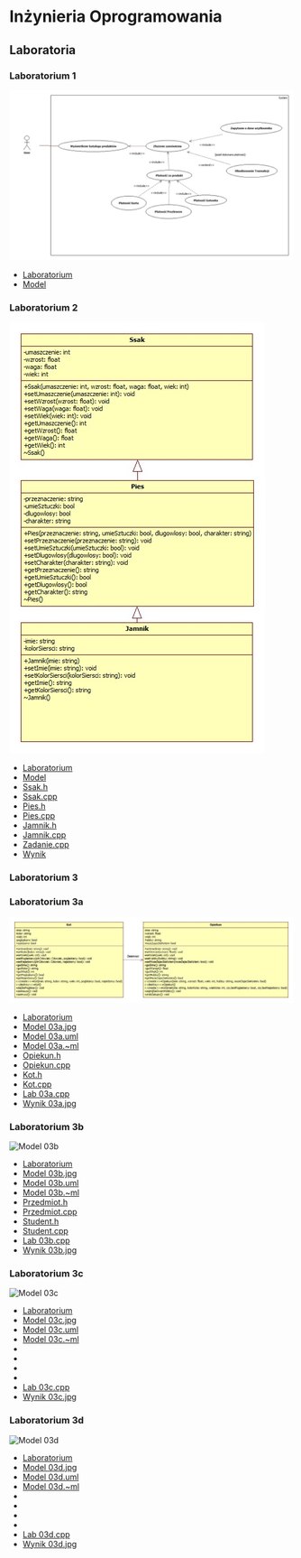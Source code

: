 # Inżynieria Oprogramowania

## Laboratoria

### Laboratorium 1

![Model](https://github.com/tukarp/Software-Engineering/blob/main/Laboratoria/Lab%2001/Model.jpg)

- [Laboratorium](https://github.com/tukarp/Software-Engineering/tree/main/Laboratoria/Lab%2001)
- [Model](https://github.com/tukarp/Software-Engineering/blob/main/Laboratoria/Lab%2001/Lab%2001._ml_)

### Laboratorium 2

![Model](https://github.com/tukarp/Software-Engineering/blob/main/Laboratoria/Lab%2002/Model.jpg)

- [Laboratorium](https://github.com/tukarp/Software-Engineering/tree/main/Laboratoria/Lab%2002)
- [Model](https://github.com/tukarp/Software-Engineering/blob/main/Laboratoria/Lab%2002/Lab02.~ml)
- [Ssak.h](https://github.com/tukarp/Software-Engineering/blob/main/Laboratoria/Lab%2002/Ssak.h)
- [Ssak.cpp](https://github.com/tukarp/Software-Engineering/blob/main/Laboratoria/Lab%2002/Ssak.cpp)
- [Pies.h](https://github.com/tukarp/Software-Engineering/blob/main/Laboratoria/Lab%2002/Pies.h)
- [Pies.cpp](https://github.com/tukarp/Software-Engineering/blob/main/Laboratoria/Lab%2002/Pies.cpp)
- [Jamnik.h](https://github.com/tukarp/Software-Engineering/blob/main/Laboratoria/Lab%2002/Jamnik.h)
- [Jamnik.cpp](https://github.com/tukarp/Software-Engineering/blob/main/Laboratoria/Lab%2002/Jamnik.cpp)
- [Zadanie.cpp](https://github.com/tukarp/Software-Engineering/blob/main/Laboratoria/Lab%2002/Zadanie.cpp)
- [Wynik](https://github.com/tukarp/Software-Engineering/blob/main/Laboratoria/Lab%2002/wynik.jpg)

### Laboratorium 3

### Laboratorium 3a

![Model 03a](https://github.com/tukarp/Software-Engineering/blob/main/Laboratoria/Lab%2003/Lab%2003a/Model%2003a.jpg)

- [Laboratorium](https://github.com/tukarp/Software-Engineering/tree/main/Laboratoria/Lab%2003/Lab%2003a)
- [Model 03a.jpg](https://github.com/tukarp/Software-Engineering/blob/main/Laboratoria/Lab%2003/Lab%2003a/Model%2003a.jpg)
- [Model 03a.uml](https://github.com/tukarp/Software-Engineering/blob/main/Laboratoria/Lab%2003/Lab%2003a/Lab%2003a.uml)
- [Model 03a.~ml](https://github.com/tukarp/Software-Engineering/blob/main/Laboratoria/Lab%2003/Lab%2003a/Lab%2003a.~ml)
- [Opiekun.h](https://github.com/tukarp/Software-Engineering/blob/main/Laboratoria/Lab%2003/Lab%2003a/Opiekun.h)
- [Opiekun.cpp](https://github.com/tukarp/Software-Engineering/blob/main/Laboratoria/Lab%2003/Lab%2003a/Opiekun.cpp)
- [Kot.h](https://github.com/tukarp/Software-Engineering/blob/main/Laboratoria/Lab%2003/Lab%2003a/Kot.h)
- [Kot.cpp](https://github.com/tukarp/Software-Engineering/blob/main/Laboratoria/Lab%2003/Lab%2003a/Kot.cpp)
- [Lab 03a.cpp](https://github.com/tukarp/Software-Engineering/blob/main/Laboratoria/Lab%2003/Lab%2003a/Lab%2003a.cpp)
- [Wynik 03a.jpg](https://github.com/tukarp/Software-Engineering/blob/main/Laboratoria/Lab%2003/Lab%2003a/Wynik%2003a.jpg)


### Laboratorium 3b

![Model 03b](https://github.com/tukarp/Software-Engineering/blob/main/Laboratoria/Lab%2003/Lab%2003a/Model%2003b.jpg)

- [Laboratorium](https://github.com/tukarp/Software-Engineering/tree/main/Laboratoria/Lab%2003/Lab%2003b)
- [Model 03b.jpg](https://github.com/tukarp/Software-Engineering/blob/main/Laboratoria/Lab%2003/Lab%2003b/Model%2003b.jpg)
- [Model 03b.uml](https://github.com/tukarp/Software-Engineering/blob/main/Laboratoria/Lab%2003/Lab%2003b/Lab%2003b.uml)
- [Model 03b.~ml](https://github.com/tukarp/Software-Engineering/blob/main/Laboratoria/Lab%2003/Lab%2003b/Lab%2003b.~ml)
- [Przedmiot.h](https://github.com/tukarp/Software-Engineering/blob/main/Laboratoria/Lab%2003/Lab%2003b/Przedmiot.h)
- [Przedmiot.cpp](https://github.com/tukarp/Software-Engineering/blob/main/Laboratoria/Lab%2003/Lab%2003b/Przedmiot.cpp)
- [Student.h](https://github.com/tukarp/Software-Engineering/blob/main/Laboratoria/Lab%2003/Lab%2003b/Student.h)
- [Student.cpp](https://github.com/tukarp/Software-Engineering/blob/main/Laboratoria/Lab%2003/Lab%2003b/Student.cpp)
- [Lab 03b.cpp](https://github.com/tukarp/Software-Engineering/blob/main/Laboratoria/Lab%2003/Lab%2003a/Lab%2003a.cpp)
- [Wynik 03b.jpg](https://github.com/tukarp/Software-Engineering/blob/main/Laboratoria/Lab%2003/Lab%2003a/Wynik%2003a.jpg)

### Laboratorium 3c

![Model 03c](https://github.com/tukarp/Software-Engineering/blob/main/Laboratoria/Lab%2003/Lab%2003a/Model%2003c.jpg)

- [Laboratorium](https://github.com/tukarp/Software-Engineering/tree/main/Laboratoria/Lab%2003/Lab%2003c)
- [Model 03c.jpg](https://github.com/tukarp/Software-Engineering/blob/main/Laboratoria/Lab%2003/Lab%2003b/Model%2003c.jpg)
- [Model 03c.uml](https://github.com/tukarp/Software-Engineering/blob/main/Laboratoria/Lab%2003/Lab%2003c/Lab%2003c.uml)
- [Model 03c.~ml](https://github.com/tukarp/Software-Engineering/blob/main/Laboratoria/Lab%2003/Lab%2003c/Lab%2003c.~ml)
- []()
- []()
- []()
- []()
- [Lab 03c.cpp](https://github.com/tukarp/Software-Engineering/blob/main/Laboratoria/Lab%2003/Lab%2003c/Lab%2003c.cpp)
- [Wynik 03c.jpg](https://github.com/tukarp/Software-Engineering/blob/main/Laboratoria/Lab%2003/Lab%2003c/Wynik%2003c.jpg)

### Laboratorium 3d

![Model 03d](https://github.com/tukarp/Software-Engineering/blob/main/Laboratoria/Lab%2003/Lab%2003a/Model%2003d.jpg)

- [Laboratorium](https://github.com/tukarp/Software-Engineering/tree/main/Laboratoria/Lab%2003/Lab%2003d)
- [Model 03d.jpg](https://github.com/tukarp/Software-Engineering/blob/main/Laboratoria/Lab%2003/Lab%2003d/Model%2003d.jpg)
- [Model 03d.uml](https://github.com/tukarp/Software-Engineering/blob/main/Laboratoria/Lab%2003/Lab%2003d/Lab%2003d.uml)
- [Model 03d.~ml](https://github.com/tukarp/Software-Engineering/blob/main/Laboratoria/Lab%2003/Lab%2003d/Lab%2003d.~ml)
- []()
- []()
- []()
- []()
- [Lab 03d.cpp](https://github.com/tukarp/Software-Engineering/blob/main/Laboratoria/Lab%2003/Lab%2003d/Lab%2003d.cpp)
- [Wynik 03d.jpg](https://github.com/tukarp/Software-Engineering/blob/main/Laboratoria/Lab%2003/Lab%2003d/Wynik%2003d.jpg)
